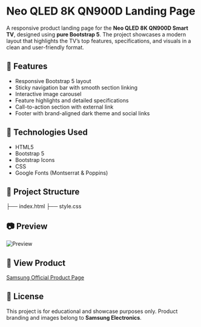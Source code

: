 # Neo QLED 8K QN900D Landing Page
A responsive product landing page for the **Neo QLED 8K QN900D Smart TV**, designed using **pure Bootstrap 5**. The project showcases a modern layout that highlights the TV’s top features, specifications, and visuals in a clean and user-friendly format.

## 📌 Features
- Responsive Bootstrap 5 layout
- Sticky navigation bar with smooth section linking
- Interactive image carousel
- Feature highlights and detailed specifications
- Call-to-action section with external link
- Footer with brand-aligned dark theme and social links

## 🔧 Technologies Used
- HTML5
- Bootstrap 5
- Bootstrap Icons
- CSS
- Google Fonts (Montserrat & Poppins)

## 📂 Project Structure
├── index.html
├── style.css


## 📷 Preview
![Preview](https://images.samsung.com/is/image/samsung/p6pim/ph/qa85qn900dgxxp/gallery/ph-qled-qn900d-qa85qn900dgxxp-540974214?$684_547_JPG$)

## 🛒 View Product
[Samsung Official Product Page](https://www.samsung.com/ph/tvs/qled-tv/qn900d-85-inch-neo-qled-8k-tizen-os-smart-tv-qa85qn900dgxxp/)

## 📄 License
This project is for educational and showcase purposes only. Product branding and images belong to **Samsung Electronics**.
